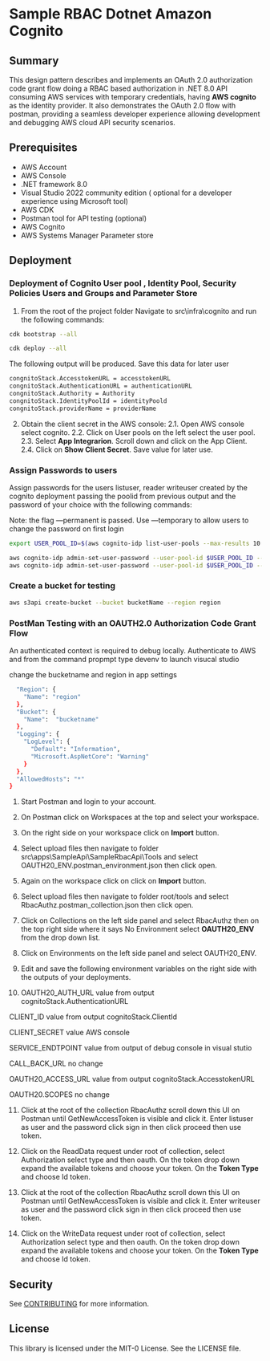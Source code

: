 # Sample RBAC Dotnet Amazon Cognito

## Summary

This design pattern describes and implements an OAuth 2.0 authorization code grant flow doing a RBAC based authorization in .NET 8.0 API consuming AWS services with temporary credentials, having **AWS cognito** as the identity provider. It also demonstrates the  OAuth 2.0 flow with postman, providing a seamless developer experience allowing development and debugging AWS cloud API security scenarios.

## Prerequisites

- AWS Account
- AWS Console
- .NET framework 8.0
- Visual Studio 2022 community edition ( optional for a developer experience using Microsoft tool)
- AWS CDK
- Postman tool for API testing (optional)
- AWS Cognito
- AWS Systems Manager Parameter store
  
## Deployment

### Deployment of Cognito User pool , Identity Pool, Security Policies  Users and Groups and Parameter Store

1. From the root of the project folder Navigate to src\infra\cognito and run the following commands:

```bash
cdk bootstrap --all

cdk deploy --all
```

The following output will be produced. Save this data for later user

```bash
congnitoStack.AccesstokenURL = accesstokenURL
congnitoStack.AuthenticationURL = authenticationURL
congnitoStack.Authority = Authority
congnitoStack.IdentityPoolId = identityPoold
congnitoStack.providerName = providerName
```

2. Obtain the client secret in the AWS console:
2.1. Open AWS console select cognito.
2.2. Click on User pools on the left select the user pool.
2.3. Select **App Integrarion**. Scroll down and click on the App Client.
2.4. Click on **Show Client Secret**. Save value for later use.

### Assign Passwords to users

Assign passwords for the users listuser, reader writeuser created by the cognito deployment passing the poolid from previous output and the password of your choice with the following commands:

Note: the flag —permanent is passed. Use —temporary to allow users to change the password on first login

```bash
export USER_POOL_ID=$(aws cognito-idp list-user-pools --max-results 10 |  jq ".UserPools[] | select(.Name == \"rbacauthz\") | .Id" -r)

aws cognito-idp admin-set-user-password --user-pool-id $USER_POOL_ID --username listuser --pass REPLACE_THIS_PLACEHOLDER_PASSWORD --permanent
aws cognito-idp admin-set-user-password --user-pool-id $USER_POOL_ID --username writeuser --pass REPLACE_THIS_PLACEHOLDER_PASSWORD --permanent
```

### Create a bucket for testing

```bash
aws s3api create-bucket --bucket bucketName --region region
```

### PostMan Testing with an OAUTH2.0 Authorization Code Grant Flow

An authenticated context is required to debug locally. Authenticate to AWS and from the command propmpt type devenv to launch visucal studio

change the bucketname and region in app settings

```bash
  "Region": {
    "Name": "region"
  },
  "Bucket": {
    "Name":  "bucketname"
  },
  "Logging": {
    "LogLevel": {
      "Default": "Information",
      "Microsoft.AspNetCore": "Warning"
    }
  },
  "AllowedHosts": "*"
}

```

1. Start Postman and login to your account.

2. On Postman click on Workspaces at the top and select your workspace.

3. On the right side on your workspace click on **Import** button.

4. Select upload files then navigate to folder src\apps\SampleApi\SampleRbacApi\Tools and select OAUTH20_ENV.postman_environment.json then click open.

5. Again on the workspace click on click on **Import** button.

6. Select upload files then navigate to folder root/tools and select RbacAuthz.postman_collection.json then click open.

7. Click on Collections on the left side panel and select RbacAuthz then on the top right side where it says No Environment select **OAUTH20_ENV** from the drop down list.

8. Click on Environments on the left side panel and select OAUTH20_ENV.

9. Edit and save the following environment variables on the right side with the outputs of your deployments.

10. OAUTH20_AUTH_URL  value from output cognitoStack.AuthenticationURL

CLIENT_ID value from  output cognitoStack.ClientId

CLIENT_SECRET value AWS console

SERVICE_ENDTPOINT value from output of debug console in visual stutio  

CALL_BACK_URL no change

OAUTH20_ACCESS_URL value from output  cognitoStack.AccesstokenURL

OAUTH20.SCOPES no change

11. Click at the root of the collection RbacAuthz scroll down this UI on Postman until GetNewAccessToken is visible and click it. Enter listuser as user and the password click sign in then click proceed then use token.  

12. Click on the ReadData request under root of collection, select Authorization select type and then oauth. On the token drop down expand the available tokens and choose your token. On the **Token Type** and choose Id token.

13. Click at the root of the collection RbacAuthz scroll down this UI on Postman until GetNewAccessToken is visible and click it. Enter writeuser as user and the password click sign in then click proceed then use token.  

12. Click on the WriteData request under root of collection, select Authorization select type and then oauth. On the token drop down expand the available tokens and choose your token. On the **Token Type** and choose Id token.

## Security

See [CONTRIBUTING](CONTRIBUTING.md#security-issue-notifications) for more information.

## License

This library is licensed under the MIT-0 License. See the LICENSE file.
